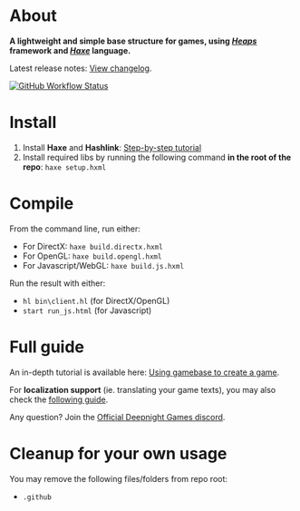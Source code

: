 # About

**A lightweight and simple base structure for games, using *[Heaps](https://heaps.io)* framework  and *[Haxe](https://haxe.org)* language.**

Latest release notes: [View changelog](CHANGELOG.md).

[![GitHub Workflow Status](https://img.shields.io/github/workflow/status/deepnight/gameBase/Test%20JS%20build)](https://github.com/deepnight/gameBase/actions)

# Install

 1. Install **Haxe** and **Hashlink**: [Step-by-step tutorial](https://deepnight.net/tutorial/a-quick-guide-to-installing-haxe/)
 2. Install required libs by running the following command **in the root of the repo**: `haxe setup.hxml`

# Compile

From the command line, run either:

 - For DirectX: `haxe build.directx.hxml`
 - For OpenGL: `haxe build.opengl.hxml`
 - For Javascript/WebGL: `haxe build.js.hxml`

Run the result with either:

 - `hl bin\client.hl` (for DirectX/OpenGL)
 - `start run_js.html` (for Javascript)

# Full guide

An in-depth tutorial is available here: [Using gamebase to create a game](https://deepnight.net/tutorial/using-my-gamebase-to-create-a-heaps-game/).

For **localization support** (ie. translating your game texts), you may also check the [following guide](https://deepnight.net/tutorial/part-4-localize-texts-using-po-files/).

Any question? Join the [Official Deepnight Games discord](https://deepnight.net/go/discord).

# Cleanup for your own usage

You may remove the following files/folders from repo root:

- `.github`
